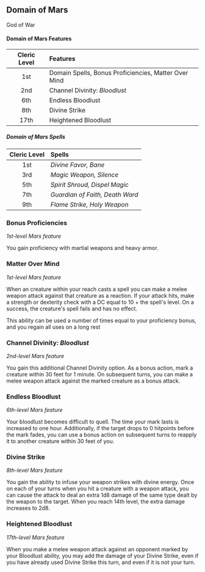## Domain of Mars

God of War

#### Domain of Mars Features

| Cleric Level | Features                                             |
| :----------: | :--------------------------------------------------- |
|     1st      | Domain Spells, Bonus Proficiencies, Matter Over Mind |
|     2nd      | Channel Divinity: _Bloodlust_                        |
|     6th      | Endless Bloodlust                                    |
|     8th      | Divine Strike                                        |
|     17th     | Heightened Bloodlust                                 |

##### Domain of Mars Spells

| Cleric Level | Spells                          |
| :----------: | :------------------------------ |
|     1st      | _Divine Favor, Bane_            |
|     3rd      | _Magic Weapon, Silence_         |
|     5th      | _Spirit Shroud, Dispel Magic_   |
|     7th      | _Guardian of Faith, Death Ward_ |
|     9th      | _Flame Strike, Holy Weapon_     |

### Bonus Proficiencies

_1st-level Mars feature_

You gain proficiency with martial weapons and heavy armor.

### Matter Over Mind

_1st-level Mars feature_

When an creature within your reach casts a spell you can make a melee weapon attack against that creature as a reaction. If your attack hits, make a strength or dexterity check with a DC equal to 10 + the spell's level. On a success, the creature's spell fails and has no effect.

This ability can be used a number of times equal to your proficiency bonus, and you regain all uses on a long rest

### Channel Divinity: _Bloodlust_

_2nd-level Mars feature_

You gain this additional Channel Divinity option. As a bonus action, mark a creature within 30 feet for 1 minute. On subsequent turns, you can make a melee weapon attack against the marked creature as a bonus attack.

### Endless Bloodlust

_6th-level Mars feature_

Your bloodlust becomes difficult to quell. The time your mark lasts is increased to one hour. Additionally, if the target drops to 0 hitpoints before the mark fades, you can use a bonus action on subsequent turns to reapply it to another creature within 30 feet of you.

### Divine Strike

_8th-level Mars feature_

You gain the ability to infuse your weapon strikes with divine energy. Once on each of your turns when you hit a creature with a weapon attack, you can cause the attack to deal an extra 1d8 damage of the same type dealt by the weapon to the target. When you reach 14th level, the extra damage increases to 2d8.

### Heightened Bloodlust

_17th-level Mars feature_

When you make a melee weapon attack against an opponent marked by your Bloodlust ability, you may add the damage of your Divine Strike, even if you have already used Divine Strike this turn, and even if it is not your turn.
